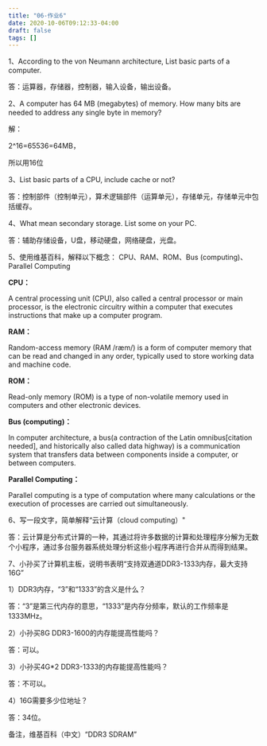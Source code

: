 ```yaml
---
title: "06-作业6"
date: 2020-10-06T09:12:33-04:00
draft: false
tags: []
---
```


1、According to the von Neumann architecture, List basic parts of a computer.

答：运算器，存储器，控制器，输入设备，输出设备。

2、A computer has 64 MB (megabytes) of memory. How many bits are needed to address any single byte in memory?

解：

2^16=65536=64MB，

所以用16位

3、List basic parts of a CPU, include cache or not?

答：控制部件（控制单元），算术逻辑部件（运算单元），存储单元，存储单元中包括缓存。

4、What mean secondary storage. List some on your PC.

答：辅助存储设备，U盘，移动硬盘，网络硬盘，光盘。

5、使用维基百科，解释以下概念：
CPU、RAM、ROM、Bus (computing)、Parallel Computing

<strong>CPU：</strong>

A central processing unit (CPU), also called a central processor or main processor, is the electronic circuitry within a computer that executes instructions that make up a computer program.

<strong>RAM：</strong>

Random-access memory (RAM /ræm/) is a form of computer memory that can be read and changed in any order, typically used to store working data and machine code.

<strong>ROM：</strong>

Read-only memory (ROM) is a type of non-volatile memory used in computers and other electronic devices.

<strong>Bus (computing)：</strong>

In computer architecture, a bus(a contraction of the Latin omnibus[citation needed], and historically also called data highway) is a communication system that transfers data between components inside a computer, or between computers.

<strong>Parallel Computing：</strong>

Parallel computing is a type of computation where many calculations or the execution of processes are carried out simultaneously.


6、写一段文字，简单解释“云计算（cloud computing）"

答：云计算是分布式计算的一种，其通过将许多数据的计算和处理程序分解为无数个小程序，通过多台服务器系统处理分析这些小程序再进行合并从而得到结果。

7、小孙买了计算机主板，说明书表明“支持双通道DDR3-1333内存，最大支持16G” 

1）DDR3内存，“3”和“1333”的含义是什么？

答：“3”是第三代内存的意思，“1333”是内存分频率，默认的工作频率是1333MHz。

2）小孙买8G DDR3-1600的内存能提高性能吗？

答：可以。

3）小孙买4G*2 DDR3-1333的内存能提高性能吗？

答：不可以。

4）16G需要多少位地址？

答：34位。

备注，维基百科（中文）“DDR3 SDRAM”